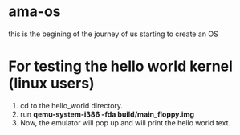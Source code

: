 # ama-os
this is the begining of the journey of us starting to create an OS

# For testing the hello world kernel (linux users)
1) cd to the hello_world directory.
2) run  **qemu-system-i386 -fda build/main_floppy.img**
3) Now, the emulator will pop up and will print the hello world text.
